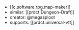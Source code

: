 
- [[c.software.rpg.map-maker]]
- similar: [[prdct.Dungeon-Draft]]
- creator: @megasploot
- supports: [[prdct.universal-vtt]]